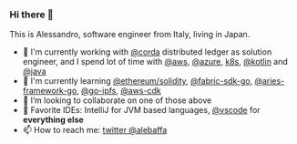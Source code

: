 ### Hi there 👋

This is Alessandro, software engineer from Italy, living in Japan.

- 🔭 I'm currently working with [@corda](https://github.com/corda) distributed ledger as solution engineer, and I spend lot of time with [@aws](https://github.com/aws), [@azure](https://github.com/azure), [k8s](https://github.com/kubernetes/kubernetes), [@kotlin](https://github.com/JetBrains/kotlin) and [@java](https://github.com/openjdk/jdk)
- 🌱 I'm currently learning [@ethereum/solidity](https://github.com/ethereum/solidity), [@fabric-sdk-go](https://github.com/hyperledger/fabric-sdk-go), [@aries-framework-go](https://github.com/hyperledger/aries-framework-go), [@go-ipfs](https://github.com/ipfs/go-ipfs), [@aws-cdk](https://github.com/aws/aws-cdk)
- 👯 I’m looking to collaborate on one of those above 
- 📝 Favorite IDEs: IntelliJ for JVM based languages, [@vscode](https://github.com/microsoft/vscode) for **everything else**
- 📫 How to reach me: [twitter @alebaffa](https://twitter.com/alebaffa/)

<!--
**alebaffa/alebaffa** is a ✨ _special_ ✨ repository because its `README.md` (this file) appears on your GitHub profile.

Here are some ideas to get you started:

- 🔭 I’m currently working with @corda blockchain
- 🌱 I’m currently learning @ipfs 
- 👯 I’m looking to collaborate on ...
- 🤔 I’m looking for help with ...
- 💬 Ask me about 
- 📫 How to reach me: ...
- 😄 Pronouns: ...
- ⚡ Fun fact: ...
-->

